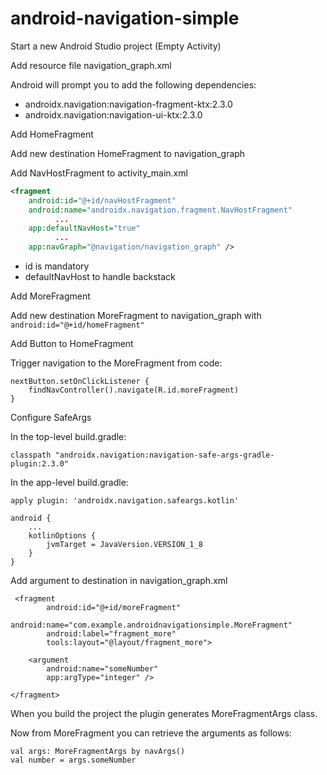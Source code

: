 # android-navigation-simple

Start a new Android Studio project (Empty Activity)

Add resource file navigation_graph.xml

Android will prompt you to add the following dependencies:
- androidx.navigation:navigation-fragment-ktx:2.3.0
- androidx.navigation:navigation-ui-ktx:2.3.0

Add HomeFragment

Add new destination HomeFragment to navigation_graph

Add NavHostFragment to activity_main.xml

```xml
<fragment
    android:id="@+id/navHostFragment"
    android:name="androidx.navigation.fragment.NavHostFragment"
          ...
    app:defaultNavHost="true"
          ...
    app:navGraph="@navigation/navigation_graph" />
```

* id is mandatory
* defaultNavHost to handle backstack

Add MoreFragment

Add new destination MoreFragment to navigation_graph with <code>android:id="@+id/homeFragment"</code>

Add Button to HomeFragment

Trigger navigation to the MoreFragment from code:

    nextButton.setOnClickListener {
        findNavController().navigate(R.id.moreFragment)
    }

Configure SafeArgs

In the top-level build.gradle:

    classpath "androidx.navigation:navigation-safe-args-gradle-plugin:2.3.0"

In the app-level build.gradle:

    apply plugin: 'androidx.navigation.safeargs.kotlin'

    android {
        ...
        kotlinOptions {
            jvmTarget = JavaVersion.VERSION_1_8
        }
    }
    
Add argument to destination in navigation_graph.xml

     <fragment
            android:id="@+id/moreFragment"
            android:name="com.example.androidnavigationsimple.MoreFragment"
            android:label="fragment_more"
            tools:layout="@layout/fragment_more">

        <argument
            android:name="someNumber"
            app:argType="integer" />

    </fragment>
     
When you build the project the plugin generates MoreFragmentArgs class.

Now from MoreFragment you can retrieve the arguments as follows:

    val args: MoreFragmentArgs by navArgs()
    val number = args.someNumber
